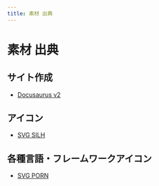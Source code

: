 ```yaml
---
title: 素材 出典
---
```


# 素材 出典

## サイト作成

- [Docusaurus v2](https://v2.docusaurus.io/)

## アイコン

- [SVG SILH](https://svgsilh.com/ja/image/1295577.html)

## 各種言語・フレームワークアイコン

- [SVG PORN](https://svgporn.com/)
